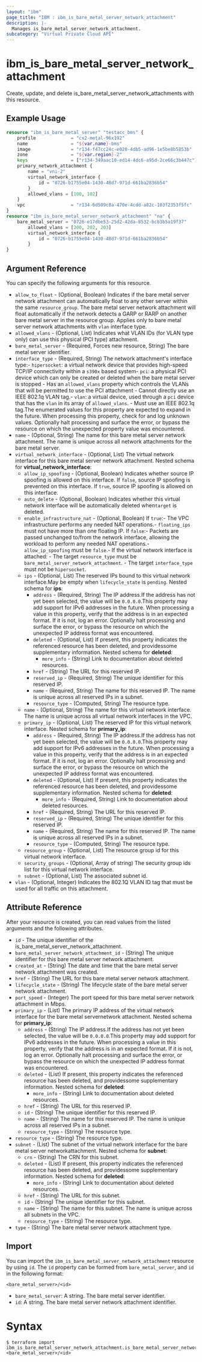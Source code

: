 ```yaml
---
layout: "ibm"
page_title: "IBM : ibm_is_bare_metal_server_network_attachment"
description: |-
  Manages is_bare_metal_server_network_attachment.
subcategory: "Virtual Private Cloud API"
---
```


# ibm_is_bare_metal_server_network_attachment

Create, update, and delete is_bare_metal_server_network_attachments with this resource.

## Example Usage

```terraform
resource "ibm_is_bare_metal_server" "testacc_bms" {
    profile 			= "cx2-metal-96x192"
    name 				= "${var.name}-bms"
    image 				= "r134-f47cc24c-e020-4db5-ad96-1e5be8b5853b"
    zone 				= "${var.region}-2"
    keys 				= ["r134-349aac10-ed14-4dc6-a95d-2ce66c3b447c"]
    primary_network_attachment {
        name = "vni-2"
        virtual_network_interface { 
            id = "0726-b1755e04-1430-48d7-971d-661ba2836b54"
        }
        allowed_vlans = [100, 102]
    }
    vpc 				= "r134-6d509c8a-470e-4cdd-a82c-103f2353f5fc"
}
resource "ibm_is_bare_metal_server_network_attachment" "na" {
	bare_metal_server = "0726-e17dbe53-25d2-42da-8532-bcb3b5a19f37"
		allowed_vlans = [200, 202, 203]
        virtual_network_interface { 
            id = "0726-b1755e04-1430-48d7-971d-661ba2836b54"
        }
}

```

## Argument Reference

You can specify the following arguments for this resource.

- `allow_to_float` - (Optional, Boolean) Indicates if the bare metal server network attachment can automatically float to any other server within the same `resource_group`. The bare metal server network attachment will float automatically if the network detects a GARP or RARP on another bare metal server in the resource group. Applies only to bare metal server network attachments with `vlan` interface type.
- `allowed_vlans` - (Optional, List) Indicates what VLAN IDs (for VLAN type only) can use this physical (PCI type) attachment.
- `bare_metal_server` - (Required, Forces new resource, String) The bare metal server identifier.
- `interface_type` - (Required, String) The network attachment's interface type:- `hipersocket`: a virtual network device that provides high-speed TCP/IP connectivity  within a `s390x` based system- `pci`: a physical PCI device which can only be created or deleted when the bare metal  server is stopped  - Has an `allowed_vlans` property which controls the VLANs that will be permitted    to use the PCI attachment  - Cannot directly use an IEEE 802.1q VLAN tag.- `vlan`: a virtual device, used through a `pci` device that has the `vlan` in its  array of `allowed_vlans`.  - Must use an IEEE 802.1q tag.The enumerated values for this property are expected to expand in the future. When processing this property, check for and log unknown values. Optionally halt processing and surface the error, or bypass the resource on which the unexpected property value was encountered.
- `name` - (Optional, String) The name for this bare metal server network attachment. The name is unique across all network attachments for the bare metal server.
- `virtual_network_interface` - (Optional, List) The virtual network interface for this bare metal server network attachment.
	Nested schema for **virtual_network_interface**:
    - `allow_ip_spoofing` - (Optional, Boolean) Indicates whether source IP spoofing is allowed on this interface. If `false`, source IP spoofing is prevented on this interface. If `true`, source IP spoofing is allowed on this interface.
    - `auto_delete` - (Optional, Boolean) Indicates whether this virtual network interface will be automatically deleted when`target` is deleted.
    - `enable_infrastructure_nat` - (Optional, Boolean) If `true`:- The VPC infrastructure performs any needed NAT operations.- `floating_ips` must not have more than one floating IP. If `false`:- Packets are passed unchanged to/from the network interface,  allowing the workload to perform any needed NAT operations.- `allow_ip_spoofing` must be `false`.- If the virtual network interface is attached:  - The target `resource_type` must be `bare_metal_server_network_attachment`.  - The target `interface_type` must not be `hipersocket`.
    - `ips` - (Optional, List) The reserved IPs bound to this virtual network interface.May be empty when `lifecycle_state` is `pending`.
      Nested schema for **ips**:
      - `address` - (Required, String) The IP address.If the address has not yet been selected, the value will be `0.0.0.0`.This property may add support for IPv6 addresses in the future. When processing a value in this property, verify that the address is in an expected format. If it is not, log an error. Optionally halt processing and surface the error, or bypass the resource on which the unexpected IP address format was encountered.
      - `deleted` - (Optional, List) If present, this property indicates the referenced resource has been deleted, and providessome supplementary information.
      Nested schema for **deleted**:
        - `more_info` - (String) Link to documentation about deleted resources.
      - `href` - (String) The URL for this reserved IP.
      - `reserved_ip` - (Required, String) The unique identifier for this reserved IP.
      - `name` - (Required, String) The name for this reserved IP. The name is unique across all reserved IPs in a subnet.
      - `resource_type` - (Computed, String) The resource type.
    - `name` - (Optional, String) The name for this virtual network interface. The name is unique across all virtual network interfaces in the VPC.
    - `primary_ip` - (Optional, List) The reserved IP for this virtual network interface.
      Nested schema for **primary_ip**:
      - `address` - (Required, String) The IP address.If the address has not yet been selected, the value will be `0.0.0.0`.This property may add support for IPv6 addresses in the future. When processing a value in this property, verify that the address is in an expected format. If it is not, log an error. Optionally halt processing and surface the error, or bypass the resource on which the unexpected IP address format was encountered.
      - `deleted` - (Optional, List) If present, this property indicates the referenced resource has been deleted, and providessome supplementary information.
      Nested schema for **deleted**:
        - `more_info` - (Required, String) Link to documentation about deleted resources.
      - `href` - (Required, String) The URL for this reserved IP.
      - `reserved_ip` - (Required, String) The unique identifier for this reserved IP.
      - `name` - (Required, String) The name for this reserved IP. The name is unique across all reserved IPs in a subnet.
      - `resource_type` - (Computed, String) The resource type.
    - `resource_group` - (Optional, List) The resource group id for this virtual network interface.
    - `security_groups` - (Optional, Array of string) The security group ids list for this virtual network interface.
    - `subnet` - (Optional, List) The associated subnet id.
- `vlan` - (Optional, Integer) Indicates the 802.1Q VLAN ID tag that must be used for all traffic on this attachment.

## Attribute Reference

After your resource is created, you can read values from the listed arguments and the following attributes.

- `id` - The unique identifier of the is_bare_metal_server_network_attachment.
- `bare_metal_server_network_attachment_id` - (String) The unique identifier for this bare metal server network attachment.
- `created_at` - (String) The date and time that the bare metal server network attachment was created.
- `href` - (String) The URL for this bare metal server network attachment.
- `lifecycle_state` - (String) The lifecycle state of the bare metal server network attachment.
- `port_speed` - (Integer) The port speed for this bare metal server network attachment in Mbps.
- `primary_ip` - (List) The primary IP address of the virtual network interface for the bare metal servernetwork attachment.
Nested schema for **primary_ip**:
	- `address` - (String) The IP address.If the address has not yet been selected, the value will be `0.0.0.0`.This property may add support for IPv6 addresses in the future. When processing a value in this property, verify that the address is in an expected format. If it is not, log an error. Optionally halt processing and surface the error, or bypass the resource on which the unexpected IP address format was encountered.
	- `deleted` - (List) If present, this property indicates the referenced resource has been deleted, and providessome supplementary information.
	Nested schema for **deleted**:
		- `more_info` - (String) Link to documentation about deleted resources.
	- `href` - (String) The URL for this reserved IP.
	- `id` - (String) The unique identifier for this reserved IP.
	- `name` - (String) The name for this reserved IP. The name is unique across all reserved IPs in a subnet.
	- `resource_type` - (String) The resource type.
- `resource_type` - (String) The resource type.
- `subnet` - (List) The subnet of the virtual network interface for the bare metal server networkattachment.
Nested schema for **subnet**:
	- `crn` - (String) The CRN for this subnet.
	- `deleted` - (List) If present, this property indicates the referenced resource has been deleted, and providessome supplementary information.
	Nested schema for **deleted**:
		- `more_info` - (String) Link to documentation about deleted resources.
	- `href` - (String) The URL for this subnet.
	- `id` - (String) The unique identifier for this subnet.
	- `name` - (String) The name for this subnet. The name is unique across all subnets in the VPC.
	- `resource_type` - (String) The resource type.
- `type` - (String) The bare metal server network attachment type.


## Import

You can import the `ibm_is_bare_metal_server_network_attachment` resource by using `id`.
The `id` property can be formed from `bare_metal_server`, and `id` in the following format:

```
<bare_metal_server>/<id>
```
- `bare_metal_server`: A string. The bare metal server identifier.
- `id`: A string. The bare metal server network attachment identifier.

# Syntax
```
$ terraform import ibm_is_bare_metal_server_network_attachment.is_bare_metal_server_network_attachment <bare_metal_server>/<id>
```

